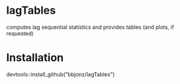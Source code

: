 # lagTables
computes lag sequential statistics and provides tables (and plots, if requested)

# Installation
devtools::install_github("bbjonz/lagTables")
